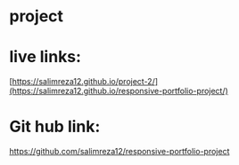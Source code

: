 # project
# live links:
[https://salimreza12.github.io/project-2/](https://salimreza12.github.io/responsive-portfolio-project/)
# Git hub link:
https://github.com/salimreza12/responsive-portfolio-project
